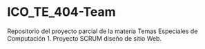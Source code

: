 # ICO_TE_404-Team
Repositorio del proyecto parcial de la materia Temas Especiales de Computación 1. Proyecto SCRUM diseño de sitio Web.
